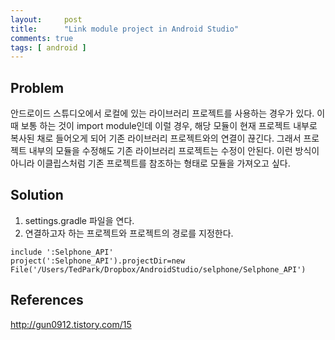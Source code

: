 ```yaml
---
layout:     post
title:      "Link module project in Android Studio"
comments: true
tags: [ android ]
---
```


## Problem
안드로이드 스튜디오에서 로컬에 있는 라이브러리 프로젝트를 사용하는 경우가 있다. 이 때 보통 하는 것이 import module인데 이럴 경우, 해당 모듈이 현재 프로젝트 내부로 복사된 채로 들어오게 되어 기존 라이브러리 프로젝트와의 연결이 끊긴다. 그래서 프로젝트 내부의 모듈을 수정해도 기존 라이브러리 프로젝트는 수정이 안된다. 이런 방식이 아니라 이클립스처럼 기존 프로젝트를 참조하는 형태로 모듈을 가져오고 싶다.

## Solution
1. settings.gradle 파일을 연다.
2. 연결하고자 하는 프로젝트와 프로젝트의 경로를 지정한다.
```
include ':Selphone_API'  
project(':Selphone_API').projectDir=new File('/Users/TedPark/Dropbox/AndroidStudio/selphone/Selphone_API')
```

## References
<http://gun0912.tistory.com/15>
